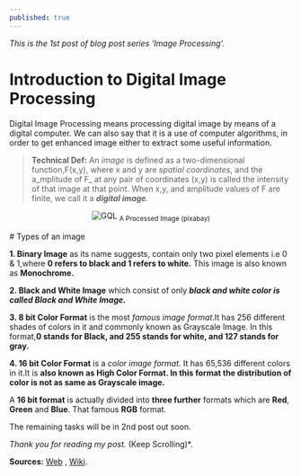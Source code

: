 ```yaml
---
published: true
---
```

_This is the 1st post of blog post series ‘Image Processing’._

# Introduction to Digital Image Processing

Digital Image Processing means processing digital image by means of a digital computer. We can also say that it is a use of computer algorithms, in order to get enhanced image either to extract some useful information.

> **Technical Def:** An _image_ is defined as a two-dimensional function,F(x,y), where x and y are _spatial coordinates_, and the a_mplitude of F_ at any pair of coordinates (x,y) is called the intensity of that image at that point. When x,y, and amplitude values of F are finite, we call it a **_digital image_**.

<center>
<img src="{{site.baseurl}}/assets/images/image.jpg" alt="GQL">
<sub>A Processed Image (pixabay)</sub>
</center>

<br> 
# Types of an image

**1. Binary Image** as its name suggests, contain only two pixel elements i.e 0 & 1,where **0 refers to black and 1 refers to white.** This image is also known as **Monochrome.**

**2. Black and White Image** which consist of only **_black and white color is called Black and White Image._**

**3. 8 bit Color Format** is the most _famous image format_.It has 256 different shades of colors in it and commonly known as Grayscale Image. In this format,**0 stands for Black, and 255 stands for white, and 127 stands for gray.**

**4. 16 bit Color Format** is a _color image format_. It has 65,536 different colors in it.It is **also known as High Color Format. In this format the distribution of color is not as same as Grayscale image.**

A **16 bit format** is actually divided into **three further** formats which are **Red**, **Green** and **Blue**. That famous **RGB** format.

The remaining tasks will be in 2nd post out soon.

_Thank you for reading my post._ (Keep Scrolling)*.


**Sources:** [Web](https://www.sciencedirect.com/topics/neuroscience/image-processing) , [Wiki](https://en.wikipedia.org/wiki/Digital_image_processing).
